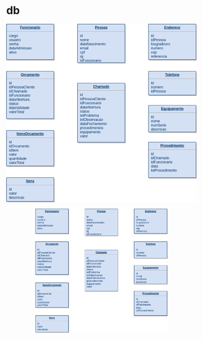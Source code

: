 # db
![alt text](https://github.com/tomita-tomita/db/blob/master/dbSIGOS.png)

<p align="center">
  <img src="https://github.com/tomita-tomita/db/blob/master/dbSIGOS.png" width="350"/>
</p>
